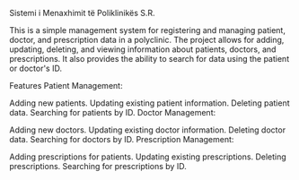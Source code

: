 Sistemi i Menaxhimit të Poliklinikës S.R.

This is a simple management system for registering and managing patient, doctor, and prescription data in a polyclinic. The project allows for adding, updating, deleting, and viewing information about patients, doctors, and prescriptions. It also provides the ability to search for data using the patient or doctor's ID.

Features
Patient Management:

Adding new patients.
Updating existing patient information.
Deleting patient data.
Searching for patients by ID.
Doctor Management:

Adding new doctors.
Updating existing doctor information.
Deleting doctor data.
Searching for doctors by ID.
Prescription Management:

Adding prescriptions for patients.
Updating existing prescriptions.
Deleting prescriptions.
Searching for prescriptions by ID.

